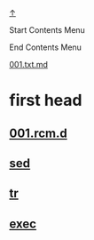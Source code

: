 
<!-- [[__TOC_]] -->

<a name=top></a>
<a class=top-link hide href=#top>↑</a>

Start Contents Menu

<!-- TOC tocDepth:1..6 chapterDepth:1..6 -->

<!-- /TOC -->

End Contents Menu

<!--
CMND: ufl_stl0 9 /home/st/REPOBARE/_repo/NBash/.d/.opus/cntx.ins.d /home/st/REPOBARE/_repo/NBash/.d/.opus/cntx.res.md 2

PPWD: /home/st/REPOBARE/_repo/NBash/.d/.opus

FLOW: /home/st/REPOBARE/_repo/sta/.d/.st_rc_d.data.d/ufl_stl0/.flow.d/009_dr2m

DATE: 1731424841_12112024222041

DATX: 1731424841
-->


[001.txt.md](/REPOBARE/_repo/NBash/.d/.opus/cntx.ins.d/001.txt.md)



# first head

## [001.rcm.d](/REPOBARE/_repo/NBash/.d/.opus/.ins_dr/001.rcm.d/res.md)

## [sed](/REPOBARE/_repo/NBash/.arb/util/sed.ram/.grot/opus.d/one.d/cntx.res.md)
## [tr](/REPOBARE/_repo/NBash/.arb/util/tr.ram/.grot/opus.d/one.d/cntx.res.md)
## [exec](/REPOBARE/_repo/NBash/.arb/util/exec.ram/.grot/opus.d/one.d/cntx.res.md)



